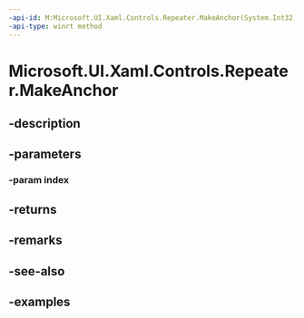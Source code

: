 ```yaml
---
-api-id: M:Microsoft.UI.Xaml.Controls.Repeater.MakeAnchor(System.Int32)
-api-type: winrt method
---
```


<!-- Method syntax.
public UIElement Repeater.MakeAnchor(Int32 index)
-->

# Microsoft.UI.Xaml.Controls.Repeater.MakeAnchor

## -description

## -parameters
### -param index

## -returns

## -remarks

## -see-also

## -examples

